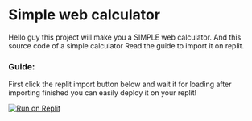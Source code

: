 # **Simple web calculator**
Hello guy this project will make you a SIMPLE web calculator. And this source code of a simple calculator
Read the guide to import it on replit.

### **Guide:**
First click the replit import button below and wait it for loading after importing finished you can easily deploy it on your replit!

[![Run on Replit](https://binbashbanana.github.io/deploy-buttons/buttons/remade/replit.svg)](https://replit.com/github/tectoniumhub/simple-web-calculator)
